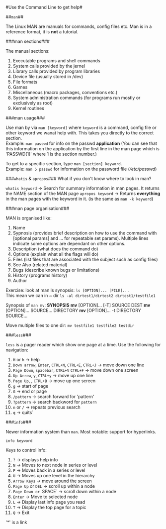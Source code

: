 #Use the Command Line to get help#

##`man`##

The Linux MAN are manuals for commands, config files etc. Man is in a reference format, it is **not** a tutorial.

###man sections###

The manual sections:

1. Executable programs and shell commands
2. System calls provided by the jernel
3. Library calls provided by program libraries
4. Device file (usually stored in /dev)
5. File formats
6. Games
7. Miscellaneous (macro packages, conventions etc.)
8. System administration commands (for programs run mostly or exclusively as root)
9. Kernel routines

###man usage###

Use man by via `man [keyword]` where `keyword` is a command, config file or other keyword we wanat help with. This takes you directly to the correct section.  
Example: `man passwd` for info on the passwd **application** (You can see that this information on the application by the first line in the man page which is 'PASSWD(1)' where 1 is the section number.)

To get to a specific section, type `man [section] keyword`.   
Example: `man 5 passwd` for information on the password file (*/etc/passwd*)

###`whatis` & `apropos`###
What if you don't know where to look in man?

`whatis keyword` -> Search for summary information in man pages. It returns the NAME section of the MAN page
`apropos keyword` -> Returns **everything** in the man pages with the keyword in it. (is the same as `man -k keyword`)

###man page organisation###

MAN is organised like:
1. Name
2. Sypnosis (provides brief description on how to use the command with [optional params] and ... for repeatable set params). Multiple lines indicate some options are dependant on other options.
3. Description (what does the command do)
4. Options (explain what all the flags will do)
5. Files (list files that are associated with the subject such as config files)
6. See Also (related material)
7. Bugs (describe known bugs or limitations)
8. History (programs history)
9. Author

Exercise: look at man ls synopsis: `ls [OPTION]... [FILE]...`  
This mean we can in ~ dir `ls -al dirtest1/dirtest2 dirtest1/testfile1`

Synopsis of `man mv`:
**SYNOPSIS**
       **mv** [OPTION]... [-T] SOURCE DEST
       **mv** [OPTION]... SOURCE... DIRECTORY
       **mv** [OPTION]... -t DIRECTORY SOURCE...

Move multiple files to one dir: `mv testfile1 testfile2 testdir`

###`less`###

`less` is a pager reader which show one page at a time. Use the following for navigation:

1. `H` or `h` -> help
2. `Down arrow`, `Enter`, `CTRL+N`, `CTRL+E`, `CTRL+J` -> move down one line
3. `Page Down`, `spacebar`, `CTRL+V` `CTRL+F` -> move down one screen
4. `Up Arrow`, `y`, `CTRL+y` -> move up one line
5. `Page Up`, , `CTRL+B` -> move up one screen
6. `g` -> start of page
6. `G` -> end or page
7. `/pattern` -> search forward for 'pattern'
8. `?pattern` -> search backword for `pattern`
9. `n` or `/` -> repeats previous search
10. `q` -> quits`

###`info`###

Newer information system than `man`. Most notable: support for hyperlinks.

`info keyword`

Keys to control info:

1. `?` -> displays help info
2. `N` -> Moves to next node in series or level
3. `P` -> Moves back in a series or level
4. `U` -> Moves up one level in the hierarchy
5. `Arrow Keys` -> move around the screen
6. `Page Up` or `DEL` -> scroll up within a node
7. `Page Down or `SPACE` -> scroll down within a node
8. `Enter` -> Move to selected node
9. `L` -> Display last info page you read
10. `T` -> Display the top page for a topic
11. `Q` -> Exit

'*' is a link

